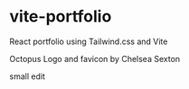 # vite-portfolio
React portfolio using Tailwind.css and Vite

Octopus Logo and favicon by Chelsea Sexton

small edit